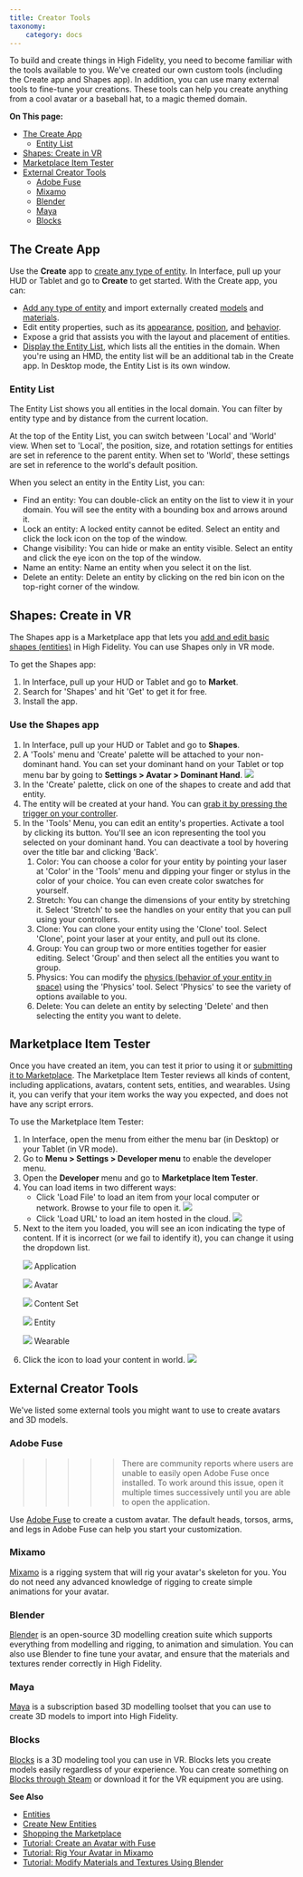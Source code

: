 ```yaml
---
title: Creator Tools
taxonomy:
    category: docs
---
```


To build and create things in High Fidelity, you need to become familiar with the tools available to you. We've created our own custom tools (including the Create app and Shapes app). In addition, you can use many external tools to fine-tune your creations. These tools can help you create anything from a cool avatar or a baseball hat, to a magic themed domain.

**On This page:**
+ [The Create App](#the-create-app)
    + [Entity List](#entity-list)
+ [Shapes: Create in VR](#shapes-create-in-vr)
+ [Marketplace Item Tester](#marketplace-item-tester)
+ [External Creator Tools](#external-creator-tools)
    + [Adobe Fuse](#adobe-fuse)
    + [Mixamo](#mixamo)
    + [Blender](#blender)
    + [Maya](#maya)
    + [Blocks](#blocks)

## The Create App
Use the **Create** app to [create any type of entity](../entities/create-entities). In Interface, pull up your HUD or Tablet and go to **Create** to get started. With the Create app, you can:

+ [Add any type of entity](../entities/create-entities) and import externally created [models](../3d-models/import-model) and [materials](../entities/material-entity). 
+ Edit entity properties, such as its [appearance](../entities/entity-appearance), [position](../entities/entity-appearance#move-an-entity), and [behavior](../entities/entity-behavior).
+ Expose a grid that assists you with the layout and placement of entities.
+ [Display the Entity List](#entity-list), which lists all the entities in the domain. When you're using an HMD, the entity list will be an additional tab in the Create app. In Desktop mode, the Entity List is its own window.

### Entity List

The Entity List shows you all entities in the local domain. You can filter by entity type and by distance from the current location. 

At the top of the Entity List, you can switch between 'Local' and 'World' view. When set to 'Local', the position, size, and rotation settings for entities are set in reference to the parent entity. When set to 'World', these settings are set in reference to the world's default position.

When you select an entity in the Entity List, you can: 
+ Find an entity: You can double-click an entity on the list to view it in your domain. You will see the entity with a bounding box and arrows around it. 
+ Lock an entity: A locked entity cannot be edited. Select an entity and click the lock icon on the top of the window.  
+ Change visibility: You can hide or make an entity visible. Select an entity and click the eye icon on the top of the window.
+ Name an entity: Name an entity when you select it on the list.
+ Delete an entity: Delete an entity by clicking on the red bin icon on the top-right corner of the window. 


## Shapes: Create in VR
The Shapes app is a Marketplace app that lets you [add and edit basic shapes (entities)](../entities/create-entities) in High Fidelity. You can use Shapes only in VR mode. 

To get the Shapes app: 
1. In Interface, pull up your HUD or Tablet and go to **Market**. 
2. Search for 'Shapes' and hit 'Get' to get it for free. 
3. Install the app. 

### Use the Shapes app
1. In Interface, pull up your HUD or Tablet and go to **Shapes**.
2. A 'Tools' menu and 'Create' palette will be attached to your non-dominant hand. You can set your dominant hand on your Tablet or top menu bar by going to **Settings > Avatar > Dominant Hand**. ![](dom-hand.PNG)
3. In the 'Create' palette, click on one of the shapes to create and add that entity. 
4. The entity will be created at your hand. You can [grab it by pressing the trigger on your controller](../../explore/interact-objects#grab-objects). 
5. In the 'Tools' Menu, you can edit an entity's properties. Activate a tool by clicking its button. You'll see an icon representing the tool you selected on your dominant hand. You can deactivate a tool by hovering over the title bar and clicking 'Back'.
   1. Color: You can choose a color for your entity by pointing your laser at 'Color' in the 'Tools' menu and dipping your finger or stylus in the color of your choice. You can even create color swatches for yourself. 
   2. Stretch: You can change the dimensions of your entity by stretching it. Select 'Stretch' to see the handles on your entity that you can pull using your controllers. 
   3. Clone: You can clone your entity using the 'Clone' tool. Select 'Clone', point your laser at your entity, and pull out its clone. 
   4. Group: You can group two or more entities together for easier editing. Select 'Group' and then select all the entities you want to group. 
   5. Physics: You can modify the [physics (behavior of your entity in space)](../entities/entity-behavior) using the 'Physics' tool. Select 'Physics' to see the variety of options available to you. 
   6. Delete: You can delete an entity by selecting 'Delete' and then selecting the entity you want to delete. 

## Marketplace Item Tester
Once you have created an item, you can test it prior to using it or [submitting it to Marketplace](../../sell/add-item). The Marketplace Item Tester reviews all kinds of content, including applications, avatars, content sets, entities, and wearables. Using it, you can verify that your item works the way you expected, and does not have any script errors.

To use the Marketplace Item Tester:
1. In Interface, open the menu from either the menu bar (in Desktop) or your Tablet (in VR mode). 
2. Go to **Menu > Settings > Developer menu** to enable the developer menu. 
3. Open the **Developer** menu and go to **Marketplace Item Tester**.
2. You can load items in two different ways:
    - Click 'Load File' to load an item from your local computer or network. Browse to your file to open it. ![](load-file.png)
    - Click 'Load URL' to load an item hosted in the cloud. ![](load-url.png)
3. Next to the item you loaded, you will see an icon indicating the type of content. If it is incorrect (or we fail to identify it), you can change it using the dropdown list.
    <p><img src="../../../user/pages/03.create/01.tools/application-icon.png" style="display: inline; margin: 0;" /> Application</p>
    <p><img src="../../../user/pages/03.create/01.tools/avatar-icon.png" style="display: inline; margin: 0;" /> Avatar</p>
    <p><img src="../../../user/pages/03.create/01.tools/content-set-icon.png" style="display: inline; margin: 0;" /> Content Set</p>
    <p><img src="../../../user/pages/03.create/01.tools/entity-icon.png" style="display: inline; margin: 0;" /> Entity</p>
    <p><img src="../../../user/pages/03.create/01.tools/wearable-icon.png" style="display: inline; margin: 0;" /> Wearable</p>
4. Click the icon to load your content in world. ![](test-item.png)

## External Creator Tools
We've listed some external tools you might want to use to create avatars and 3D models. 

### Adobe Fuse
>>>>>There are community reports where users are unable to easily open Adobe Fuse once installed. To work around this issue, open it multiple times successively until you are able to open the application.

Use [Adobe Fuse](https://www.adobe.com/in/products/fuse.html) to create a custom avatar. The default heads, torsos, arms, and legs in Adobe Fuse can help you start your customization.

### Mixamo

[Mixamo](https://www.mixamo.com) is a rigging system that will rig your avatar's skeleton for you. You do not need any advanced knowledge of rigging to create simple animations for your avatar. 

### Blender

[Blender](https://www.blender.org) is an open-source 3D modelling creation suite which supports everything from modelling and rigging, to animation and simulation. You can also use Blender to fine tune your avatar, and ensure that the materials and textures render correctly in High Fidelity. 

###  Maya

[Maya](https://www.autodesk.in/products/maya/overview) is a subscription based 3D modelling toolset that you can use to create 3D models to import into High Fidelity. 

### Blocks

[Blocks](https://vr.google.com/blocks) is a 3D modeling tool you can use in VR. Blocks lets you create models easily regardless of your experience. You can create something on [Blocks through Steam](http://store.steampowered.com/app/533970/Blocks_by_Google/) or download it for the VR equipment you are using.

**See Also**

+ [Entities](../entities)
+ [Create New Entities](../entities/create-entities)
+ [Shopping the Marketplace](../../explore/bank-and-shop#shopping-the-marketplace)
+ [Tutorial: Create an Avatar with Fuse](../avatars/fuse-tutorial)
+ [Tutorial: Rig Your Avatar in Mixamo](../avatars/mixamo-tutorial)
+ [Tutorial: Modify Materials and Textures Using Blender](../blender-tutorial)